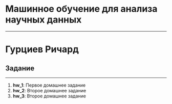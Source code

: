 # Машинное обучение для анализа научных данных
----------------------------------------------------------------
# Гурциев Ричард

## Задание
----------------------------------------------------------------

1) **hw_1**: Первое домашнее задание
2) **hw_2**: Второе домашнее задание
3) **hw_3**: Второе домашнее задание
